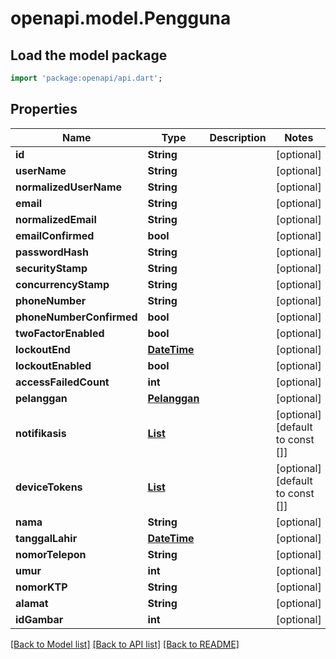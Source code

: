 # openapi.model.Pengguna

## Load the model package
```dart
import 'package:openapi/api.dart';
```

## Properties
Name | Type | Description | Notes
------------ | ------------- | ------------- | -------------
**id** | **String** |  | [optional] 
**userName** | **String** |  | [optional] 
**normalizedUserName** | **String** |  | [optional] 
**email** | **String** |  | [optional] 
**normalizedEmail** | **String** |  | [optional] 
**emailConfirmed** | **bool** |  | [optional] 
**passwordHash** | **String** |  | [optional] 
**securityStamp** | **String** |  | [optional] 
**concurrencyStamp** | **String** |  | [optional] 
**phoneNumber** | **String** |  | [optional] 
**phoneNumberConfirmed** | **bool** |  | [optional] 
**twoFactorEnabled** | **bool** |  | [optional] 
**lockoutEnd** | [**DateTime**](DateTime.md) |  | [optional] 
**lockoutEnabled** | **bool** |  | [optional] 
**accessFailedCount** | **int** |  | [optional] 
**pelanggan** | [**Pelanggan**](Pelanggan.md) |  | [optional] 
**notifikasis** | [**List<Notifikasi>**](Notifikasi.md) |  | [optional] [default to const []]
**deviceTokens** | [**List<DeviceToken>**](DeviceToken.md) |  | [optional] [default to const []]
**nama** | **String** |  | [optional] 
**tanggalLahir** | [**DateTime**](DateTime.md) |  | [optional] 
**nomorTelepon** | **String** |  | [optional] 
**umur** | **int** |  | [optional] 
**nomorKTP** | **String** |  | [optional] 
**alamat** | **String** |  | [optional] 
**idGambar** | **int** |  | [optional] 

[[Back to Model list]](../README.md#documentation-for-models) [[Back to API list]](../README.md#documentation-for-api-endpoints) [[Back to README]](../README.md)


